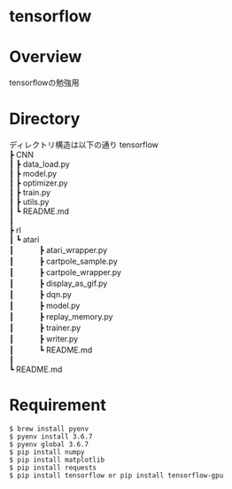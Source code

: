 tensorflow
==

# Overview
tensorflowの勉強用

# Directory
ディレクトリ構造は以下の通り
tensorflow  
┣ CNN  
┃  ┣ data_load.py  
┃  ┣ model.py  
┃  ┣ optimizer.py  
┃  ┣ train.py  
┃  ┣ utils.py  
┃  ┗ README.md  
┃  
┣ rl  
┃ ┗ atari  
┃  　　　┣ atari_wrapper.py  
┃  　　　┣ cartpole_sample.py  
┃  　　　┣ cartpole_wrapper.py  
┃  　　　┣ display_as_gif.py  
┃  　　　┣ dqn.py  
┃  　　　┣ model.py  
┃  　　　┣ replay_memory.py  
┃  　　　┣ trainer.py  
┃  　　　┣ writer.py  
┃  　　　┗ README.md  
┃  
┗ README.md  

# Requirement
```
$ brew install pyenv
$ pyenv install 3.6.7
$ pyenv global 3.6.7
$ pip install numpy
$ pip install matplotlib
$ pip install requests
$ pip install tensorflow or pip install tensorflow-gpu
```